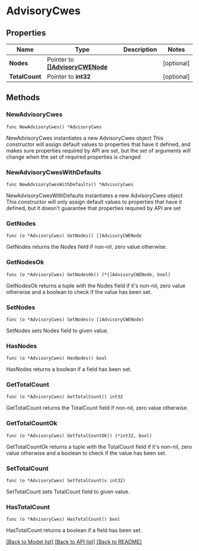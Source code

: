 # AdvisoryCwes

## Properties

Name | Type | Description | Notes
------------ | ------------- | ------------- | -------------
**Nodes** | Pointer to [**[]AdvisoryCWENode**](AdvisoryCWENode.md) |  | [optional] 
**TotalCount** | Pointer to **int32** |  | [optional] 

## Methods

### NewAdvisoryCwes

`func NewAdvisoryCwes() *AdvisoryCwes`

NewAdvisoryCwes instantiates a new AdvisoryCwes object
This constructor will assign default values to properties that have it defined,
and makes sure properties required by API are set, but the set of arguments
will change when the set of required properties is changed

### NewAdvisoryCwesWithDefaults

`func NewAdvisoryCwesWithDefaults() *AdvisoryCwes`

NewAdvisoryCwesWithDefaults instantiates a new AdvisoryCwes object
This constructor will only assign default values to properties that have it defined,
but it doesn't guarantee that properties required by API are set

### GetNodes

`func (o *AdvisoryCwes) GetNodes() []AdvisoryCWENode`

GetNodes returns the Nodes field if non-nil, zero value otherwise.

### GetNodesOk

`func (o *AdvisoryCwes) GetNodesOk() (*[]AdvisoryCWENode, bool)`

GetNodesOk returns a tuple with the Nodes field if it's non-nil, zero value otherwise
and a boolean to check if the value has been set.

### SetNodes

`func (o *AdvisoryCwes) SetNodes(v []AdvisoryCWENode)`

SetNodes sets Nodes field to given value.

### HasNodes

`func (o *AdvisoryCwes) HasNodes() bool`

HasNodes returns a boolean if a field has been set.

### GetTotalCount

`func (o *AdvisoryCwes) GetTotalCount() int32`

GetTotalCount returns the TotalCount field if non-nil, zero value otherwise.

### GetTotalCountOk

`func (o *AdvisoryCwes) GetTotalCountOk() (*int32, bool)`

GetTotalCountOk returns a tuple with the TotalCount field if it's non-nil, zero value otherwise
and a boolean to check if the value has been set.

### SetTotalCount

`func (o *AdvisoryCwes) SetTotalCount(v int32)`

SetTotalCount sets TotalCount field to given value.

### HasTotalCount

`func (o *AdvisoryCwes) HasTotalCount() bool`

HasTotalCount returns a boolean if a field has been set.


[[Back to Model list]](../README.md#documentation-for-models) [[Back to API list]](../README.md#documentation-for-api-endpoints) [[Back to README]](../README.md)


